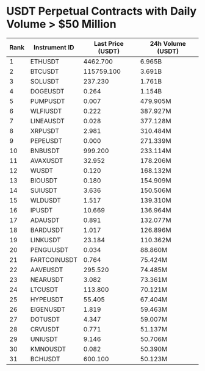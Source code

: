 # USDT Perpetual Contracts with Daily Volume > $50 Million

| Rank | Instrument ID | Last Price (USDT) | 24h Volume (USDT) |
|------|---------------|-------------------|-------------------|
| 1 | ETHUSDT | 4462.700 | 6.965B |
| 2 | BTCUSDT | 115759.100 | 3.691B |
| 3 | SOLUSDT | 237.230 | 1.761B |
| 4 | DOGEUSDT | 0.264 | 1.154B |
| 5 | PUMPUSDT | 0.007 | 479.905M |
| 6 | WLFIUSDT | 0.222 | 387.927M |
| 7 | LINEAUSDT | 0.028 | 377.128M |
| 8 | XRPUSDT | 2.981 | 310.484M |
| 9 | PEPEUSDT | 0.000 | 271.339M |
| 10 | BNBUSDT | 999.200 | 233.114M |
| 11 | AVAXUSDT | 32.952 | 178.206M |
| 12 | WUSDT | 0.120 | 168.132M |
| 13 | BIOUSDT | 0.180 | 154.909M |
| 14 | SUIUSDT | 3.636 | 150.506M |
| 15 | WLDUSDT | 1.517 | 139.310M |
| 16 | IPUSDT | 10.669 | 136.964M |
| 17 | ADAUSDT | 0.891 | 132.077M |
| 18 | BARDUSDT | 1.017 | 126.896M |
| 19 | LINKUSDT | 23.184 | 110.362M |
| 20 | PENGUUSDT | 0.034 | 88.860M |
| 21 | FARTCOINUSDT | 0.764 | 75.424M |
| 22 | AAVEUSDT | 295.520 | 74.485M |
| 23 | NEARUSDT | 3.082 | 73.361M |
| 24 | LTCUSDT | 113.800 | 70.121M |
| 25 | HYPEUSDT | 55.405 | 67.404M |
| 26 | EIGENUSDT | 1.819 | 59.463M |
| 27 | DOTUSDT | 4.347 | 59.007M |
| 28 | CRVUSDT | 0.771 | 51.137M |
| 29 | UNIUSDT | 9.146 | 50.706M |
| 30 | KMNOUSDT | 0.082 | 50.390M |
| 31 | BCHUSDT | 600.100 | 50.123M |
